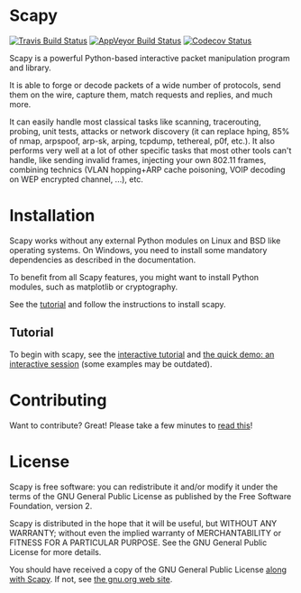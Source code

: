 # Scapy #

[![Travis Build Status](https://travis-ci.org/secdev/scapy.svg?branch=master)](https://travis-ci.org/secdev/scapy)
[![AppVeyor Build Status](https://ci.appveyor.com/api/projects/status/github/secdev/scapy?svg=true)](https://ci.appveyor.com/project/secdev/scapy)
[![Codecov Status](https://codecov.io/gh/secdev/scapy/branch/master/graph/badge.svg)](https://codecov.io/gh/secdev/scapy)

Scapy is a powerful Python-based interactive packet manipulation
program and library.

It is able to forge or decode packets of a wide number of protocols,
send them on the wire, capture them, match requests and replies, and
much more.

It can easily handle most classical tasks like scanning, tracerouting,
probing, unit tests, attacks or network discovery (it can replace
hping, 85% of nmap, arpspoof, arp-sk, arping, tcpdump, tethereal, p0f,
etc.). It also performs very well at a lot of other specific tasks
that most other tools can't handle, like sending invalid frames,
injecting your own 802.11 frames, combining technics (VLAN hopping+ARP
cache poisoning, VOIP decoding on WEP encrypted channel, ...),
etc.

# Installation #

Scapy works without any external Python modules on Linux and BSD like operating systems. On Windows, you need to install some mandatory dependencies as described in the documentation.

To benefit from all Scapy features, you might want to install Python modules, such as matplotlib or cryptography.

See the [tutorial](http://scapy.readthedocs.io/en/latest/installation.html) and follow the instructions to install scapy.

## Tutorial ##

To begin with scapy, see the
[interactive tutorial](http://scapy.readthedocs.io/en/latest/usage.html#interactive-tutorial)
and
[the quick demo: an interactive session](http://scapy.readthedocs.io/en/latest/introduction.html#quick-demo)
(some examples may be outdated).

# Contributing #

Want to contribute? Great! Please take a few minutes to
[read this](CONTRIBUTING.md)!

# License #

Scapy is free software: you can redistribute it and/or modify it under
the terms of the GNU General Public License as published by the Free
Software Foundation, version 2.

Scapy is distributed in the hope that it will be useful, but WITHOUT
ANY WARRANTY; without even the implied warranty of MERCHANTABILITY or
FITNESS FOR A PARTICULAR PURPOSE.  See the GNU General Public License
for more details.

You should have received a copy of the GNU General Public License
[along with Scapy](LICENSE). If not, see
[the gnu.org web site](http://www.gnu.org/licenses/).
